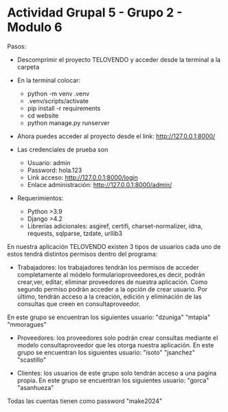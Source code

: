 # Actividad Grupal 5 - Grupo 2 - Modulo 6

Pasos:
- Descomprimir el proyecto TELOVENDO y acceder desde la terminal a la carpeta
- En la terminal colocar: 
  - python -m venv .venv
  - .venv/scripts/activate
  - pip install -r requirements
  - cd website
  - python manage.py runserver
- Ahora puedes acceder al proyecto desde el link: http://127.0.0.1:8000/
  
- Las credenciales de prueba son
  - Usuario: admin
  - Password: hola.123
  - Link acceso: http://127.0.0.1:8000/login
  - Enlace administración: http://127.0.0.1:8000/admin/

- Requerimientos:
  - Python >3.9
  - Django >4.2
  - Librerías adicionales: asgiref, certifi, charset-normalizer, idna, requests, sqlparse, tzdate, urllib3

En nuestra aplicación TELOVENDO existen 3 tipos de usuarios cada uno de estos tendrá distintos permisos dentro del programa:

- Trabajadores: los trabajadores tendrán los permisos de acceder completamente al módelo formularioproveedores,es decir, podrán crear,ver, editar, eliminar proveedores de nuestra aplicación. 
Como segundo permiso podrán acceder a la opción de crear usuario.
Por último, tendrán acceso a la creación, edición y eliminación de las consultas que creen en consultaproveedor.

En este grupo se encuentran los siguientes usuario:
  "dzuniga"
  "mtapia"
  "mmoragues"

- Proveedores: los proveedores solo podrán crear consultas mediante el modelo consultaproveedor que les otorga nuestra aplicación.
En este grupo se encuentran los siguientes usuario:
  "isoto"
  "jsanchez"
  "scastillo"


- Clientes: los usuarios de este grupo solo tendrán acceso a una pagina propia.
En este grupo se encuentran los siguientes usuario:
  "gorca"
  "asanhueza"

Todas las cuentas tienen como password    "make2024"